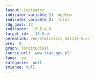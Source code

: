 ```yaml
---
layout: indicator
indicator_variable_1:  ogółem
indicator_variable_2:  total
sdg_goal: 13
indicator:  13.5.a.0
target_id:  '13.5.a'
permalink: /en/statistics_nat/13-5-a/
pre:  0
graph: longitudinal
source_url: 'www.stat.gov.pl'
lang:  en
kategorie:  null
zmienne: null
---
```

